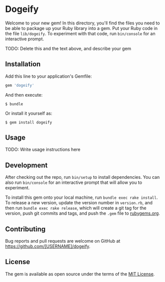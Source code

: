 # Dogeify

Welcome to your new gem! In this directory, you'll find the files you need to be able to package up your Ruby library into a gem. Put your Ruby code in the file `lib/dogeify`. To experiment with that code, run `bin/console` for an interactive prompt.

TODO: Delete this and the text above, and describe your gem

## Installation

Add this line to your application's Gemfile:

```ruby
gem 'dogeify'
```

And then execute:

    $ bundle

Or install it yourself as:

    $ gem install dogeify

## Usage

TODO: Write usage instructions here

## Development

After checking out the repo, run `bin/setup` to install dependencies. You can also run `bin/console` for an interactive prompt that will allow you to experiment.

To install this gem onto your local machine, run `bundle exec rake install`. To release a new version, update the version number in `version.rb`, and then run `bundle exec rake release`, which will create a git tag for the version, push git commits and tags, and push the `.gem` file to [rubygems.org](https://rubygems.org).

## Contributing

Bug reports and pull requests are welcome on GitHub at https://github.com/[USERNAME]/dogeify.

## License

The gem is available as open source under the terms of the [MIT License](https://opensource.org/licenses/MIT).
